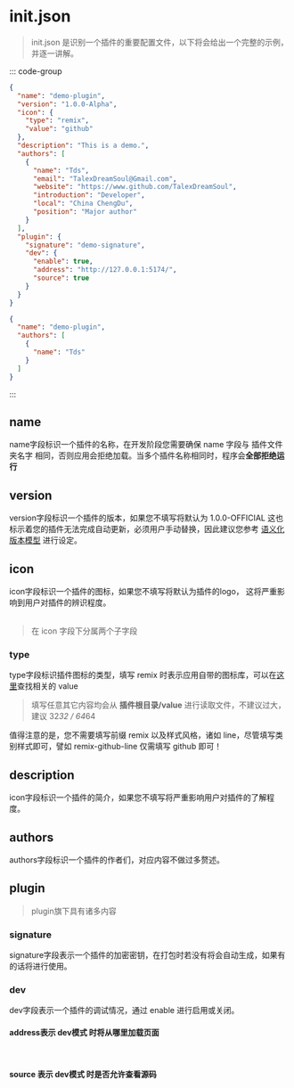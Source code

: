 # init.json

> init.json 是识别一个插件的重要配置文件，以下将会给出一个完整的示例，并逐一讲解。

::: code-group

``` JSON [完整示例]
{
  "name": "demo-plugin",
  "version": "1.0.0-Alpha",
  "icon": {
    "type": "remix",
    "value": "github"
  },
  "description": "This is a demo.",
  "authors": [
    {
      "name": "Tds",
      "email": "TalexDreamSoul@Gmail.com",
      "website": "https://www.github.com/TalexDreamSoul",
      "introduction": "Developer",
      "local": "China ChengDu",
      "position": "Major author"
    }
  ],
  "plugin": {
    "signature": "demo-signature",
    "dev": {
	  "enable": true,
	  "address": "http://127.0.0.1:5174/",
	  "source": true
	}
  }
}
```

``` JSON [最简示例]
{
  "name": "demo-plugin",
  "authors": [
    {
      "name": "Tds"
    }
  ]
}
```

:::

## name
name字段标识一个插件的名称，在开发阶段您需要确保 name 字段与 插件文件夹名字 相同，否则应用会拒绝加载。当多个插件名称相同时，程序会**全部拒绝运行**

## version <Badge type="info" text="可选" /> <Badge type="warning" text="建议填写" />
version字段标识一个插件的版本，如果您不填写将默认为 1.0.0-OFFICIAL 这也标示着您的插件无法完成自动更新，必须用户手动替换，因此建议您参考 [语义化版本模型](https://semver.org/) 进行设定。

## icon <Badge type="info" text="可选" /> <Badge type="warning" text="建议填写" />
icon字段标识一个插件的图标，如果您不填写将默认为插件的logo， 这将严重影响到用户对插件的辨识程度。
<br />
<br />

> 在 icon 字段下分属两个子字段

### type <Badge type="info" text="可选" />
type字段标识插件图标的类型，填写 remix 时表示应用自带的图标库，可以在[这里](https://remixicon.com/)查找相关的 value

> 填写任意其它内容均会从 **插件根目录/value** 进行读取文件，不建议过大，建议 32*32 / 64*64

值得注意的是，您不需要填写前缀 remix 以及样式风格，诸如 line，尽管填写类别样式即可，譬如 remix-github-line 仅需填写 github 即可！

## description <Badge type="info" text="可选" /> <Badge type="warning" text="建议填写" />
icon字段标识一个插件的简介，如果您不填写将严重影响用户对插件的了解程度。

## authors <Badge type="info" text="可选" />
authors字段标识一个插件的作者们，对应内容不做过多赘述。

## plugin <Badge type="info" text="可选" />
> plugin旗下具有诸多内容

### signature <Badge type="danger" text="Beta" />
signature字段表示一个插件的加密密钥，在打包时若没有将会自动生成，如果有的话将进行使用。

### dev <Badge type="danger" text="Beta" />
dev字段表示一个插件的调试情况，通过 enable 进行启用或关闭。

#### address表示 dev模式 时将从哪里加载页面

<br />

#### source 表示 dev模式 时是否允许查看源码 <Badge type="danger" text="Beta" />